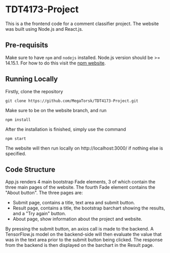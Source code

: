 # TDT4173-Project
This is a the frontend code for a comment classifier project. The website was built using Node.js and React.js.

## Pre-requisits
Make sure to have `npm` and `nodejs` installed. Node.js version should be >= 14.15.1. For how to do this visit the [npm website](https://www.npmjs.com/get-npm).

## Running Locally
Firstly, clone the repository
```
git clone https://github.com/MegaTorsk/TDT4173-Project.git
```
Make sure to be on the website branch, and run
```
npm install
```
After the installation is finished, simply use the command
```
npm start
```
The website will then run locally on http://localhost:3000/ if nothing else is specified.

## Code Structure
App.js renders 4 main bootstrap Fade elements, 3 of which contain the three main pages of the website. The fourth Fade element contains the "About button". The three pages are:

- Submit page, contains a title, text area and submit button.
- Result page, contains a title, the bootstrap barchart showing the results, and a "Try again" button.
- About page, show information about the project and website.

By pressing the submit button, an axios call is made to the backend. A TensorFlow.js model on the backend-side will then evaluate the value that was in the text area prior to the submit button being clicked. The response from the backend is then displayed on the barchart in the Result page.
